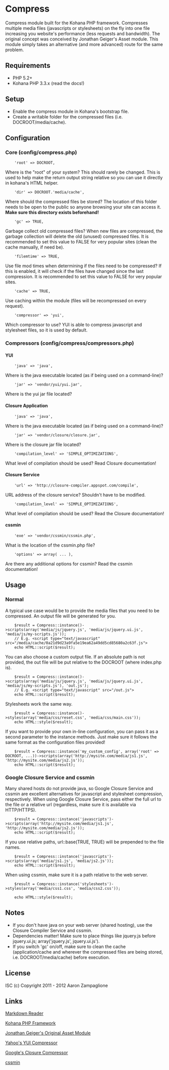 # Compress

Compress module built for the Kohana PHP framework.  Compresses multiple media files (javascripts or stylesheets) on the fly into one file increasing you website's performance (less requests and bandwidth).  The original concept was conceived by Jonathan Geiger's Asset module.  This module simply takes an alternative (and more advanced) route for the same problem.


## Requirements

- PHP 5.2+
- Kohana PHP 3.3.x (read the docs!)


## Setup

- Enable the compress module in Kohana's bootstrap file.
- Create a writable folder for the compressed files (i.e. DOCROOT/media/cache).


## Configuration

### Core (config/compress.php)

		'root' => DOCROOT,

Where is the "root" of your system?  This should rarely be changed.  This is used to help make the return output string relative so you can use it directly in kohana's HTML helper.

		'dir' => DOCROOT.'media/cache',

Where should the compressed files be stored?  The location of this folder needs to be open to the public so anyone browsing your site can access it.  **Make sure this directory exists beforehand!**

		'gc' => TRUE,

Garbage collect old compressed files?  When new files are compressed, the garbage collection will delete the old (unused) compressed files.  It is recommended to set this value to FALSE for very popular sites (clean the cache manually, if need be).

		'filemtime' => TRUE,

Use file mod times when determining if the files need to be compressed?  If this is enabled, it will check if the files have changed since the last compression.  It is recommended to set this value to FALSE for very popular sites.

		'cache' => TRUE,

Use caching within the module (files will be recompressed on every request).

		'compressor' => 'yui',

Which compressor to use?  YUI is able to compress javascript and stylesheet files, so it is used by default.

### Compressors (config/compress/compressors.php)

#### YUI

		'java' => 'java',

Where is the java executable located (as if being used on a command-line)?

		'jar' => 'vendor/yui/yui.jar',

Where is the yui jar file located?

#### Closure Application

		'java' => 'java',

Where is the java executable located (as if being used on a command-line)?

		'jar' => 'vendor/closure/closure.jar',

Where is the closure jar file located?

		'compilation_level' => 'SIMPLE_OPTIMIZATIONS',

What level of compilation should be used?  Read Closure documentation!

#### Closure Service

		'url' => 'http://closure-compiler.appspot.com/compile',

URL address of the closure service?  Shouldn't have to be modified.

		'compilation_level' => 'SIMPLE_OPTIMIZATIONS',

What level of compilation should be used?  Read the Closure documentation!

#### cssmin

		'exe' => 'vendor/cssmin/cssmin.php',

What is the location of the cssmin.php file?

		'options' => array( ... ),

Are there any additional options for cssmin?  Read the cssmin documentation!


## Usage

### Normal

A typical use case would be to provide the media files that you need to be compressed.  An output file will be generated for you.

		$result = Compress::instance()->scripts(array('media/js/jquery.js', 'media/js/jquery.ui.js', 'media/js/my-scripts.js'));
		// E.g. <script type="text/javascript" src="/media/cache/0a21d9d23a9fa5e19ea62a49dd5cd85680a2c63f.js">
		echo HTML::script($result);

You can also choose a custom output file.  If an absolute path is not provided, the out file will be put relative to the DOCROOT (where index.php is).

		$result = Compress::instance()->scripts(array('media/js/jquery.js', 'media/js/jquery.ui.js', 'media/js/my-scripts.js'), 'out.js');
		// E.g. <script type="text/javascript" src="/out.js">
		echo HTML::script($result);

Stylesheets work the same way.

		$result = Compress::instance()->styles(array('media/css/reset.css', 'media/css/main.css'));
		echo HTML::style($result);

If you want to provide your own in-line configuration, you can pass it as a second parameter to the instance methods.  Just make sure it follows the same format as the configuration files provided!

		$result = Compress::instance('my_custom_config', array('root' => DOCROOT, ...))->scripts(array('http://mysite.com/media/js1.js', 'http://mysite.com/media/js2.js'));
		echo HTML::script($result);

### Google Closure Service and cssmin

Many shared hosts do not provide java, so Google Closure Service and cssmin are excellent alternatives for javascript and stylesheet compression, respectively.  When using Google Closure Service, pass either the full url to the file or a relative url (regardless, make sure it is available via HTTP/HTTPS).

		$result = Compress::instance('javascripts')->scripts(array('http://mysite.com/media/js1.js', 'http://mysite.com/media/js2.js'));
		echo HTML::script($result);

If you use relative paths, url::base(TRUE, TRUE) will be prepended to the file names.

		$result = Compress::instance('javascripts')->scripts(array('media/js1.js', 'media/js2.js'));
		echo HTML::script($result);

When using cssmin, make sure it is a path relative to the web server.

		$result = Compress::instance('stylesheets')->styles(array('media/css1.css', 'media/css2.css'));
		
		echo HTML::style($result);

## Notes

* If you don't have java on your web server (shared hosting), use the Closure Compiler Service and cssmin.
* Dependencies matter!  Make sure to place things like jquery.js before jquery.ui.js; array('jquery.js', jquery.ui.js').
* If you switch 'gc' on/off, make sure to clean the cache (application/cache and wherever the compressed files are being stored, i.e. DOCROOT/media/cache) before execution.

## License
ISC
(c) Copyright 2011 - 2012 Aaron Zampaglione

## Links

[Markdown Reader](http://www.google.com/search?sourceid=chrome&ie=UTF-8&q=markdown+reader)

[Kohana PHP Framework](http://kohanaframework.org/)

[Jonathan Geiger's Original Asset Module](http://github.com/jonathangeiger/kohana-asset)

[Yahoo's YUI Compressor](http://developer.yahoo.com/yui/compressor/)

[Google's Closure Compressor](http://code.google.com/closure/compiler/docs/overview.html)

[cssmin](http://code.google.com/p/cssmin/)